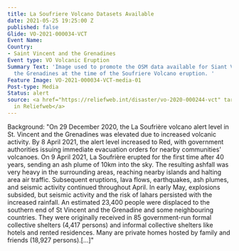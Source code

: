 ```yaml
---
title: La Soufriere Volcano Datasets Available
date: 2021-05-25 19:25:00 Z
published: false
Glide: VO-2021-000034-VCT
Event Name: 
Country:
- Saint Vincent and the Grenadines
Event type: VO Volcanic Eruption
Summary Text: 'Image used to promote the OSM data available for Siant Vincent and
  the Grenadines at the time of the Soufriere Volcano eruption. '
Feature Image: VO-2021-000034-VCT-media-01
Post-type: Media
Status: alert
source: <a href="https://reliefweb.int/disaster/vo-2020-000244-vct" target="_blank">IFRC
  in Reliefweb</a>
---
```


Background: "On 29 December 2020, the La Soufrière volcano alert level in St. Vincent and the Grenadines was elevated due to increased volcanic activity. By 8 April 2021, the alert level increased to Red, with government authorities issuing immediate evacuation orders for nearby communities' volcanoes. On 9 April 2021, La Soufrière erupted for the first time after 40 years, sending an ash plume of 10km into the sky. The resulting ashfall was very heavy in the surrounding areas, reaching nearby islands and halting area air traffic. Subsequent eruptions, lava flows, earthquakes, ash plumes, and seismic activity continued throughout April. In early May, explosions subsided, but seismic activity and the risk of lahars persisted with the increased rainfall. An estimated 23,400 people were displaced to the southern end of St Vincent and the Grenadine and some neighbouring countries. They were originally received in 85 government-run formal collective shelters (4,417 persons) and informal collective shelters like hotels and rented residences. Many are private homes hosted by family and friends (18,927 persons).[...]"